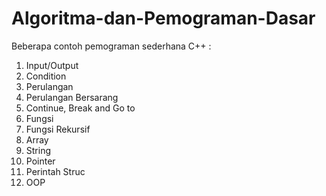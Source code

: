 # Algoritma-dan-Pemograman-Dasar
Beberapa contoh pemograman sederhana C++ :
1. Input/Output
2. Condition
3. Perulangan
4. Perulangan Bersarang
5. Continue, Break and Go to
6. Fungsi
7. Fungsi Rekursif
8. Array
9. String
10. Pointer
11. Perintah Struc
12. OOP
